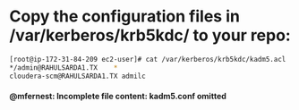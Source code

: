 
# Copy the configuration files in /var/kerberos/krb5kdc/ to your repo:

```sh
[root@ip-172-31-84-209 ec2-user]# cat /var/kerberos/krb5kdc/kadm5.acl
*/admin@RAHULSARDA1.TX    *
cloudera-scm@RAHULSARDA1.TX admilc
```

#### @mfernest: Incomplete file content: kadm5.conf omitted
